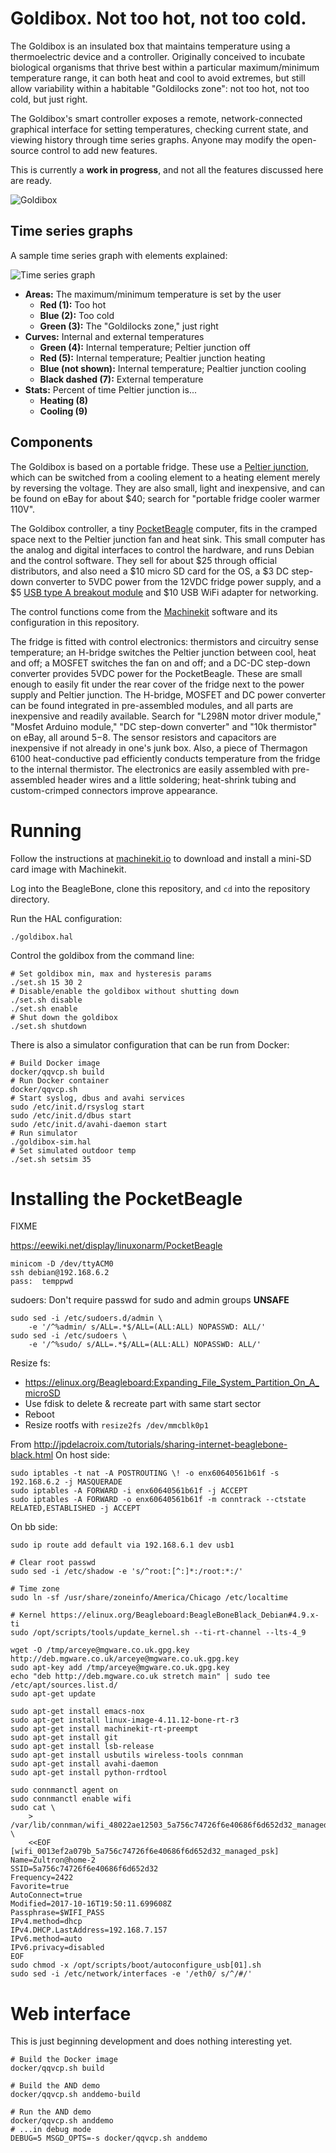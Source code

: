 # Goldibox.  Not too hot, not too cold.

The Goldibox is an insulated box that maintains temperature using a
thermoelectric device and a controller.  Originally conceived to
incubate biological organisms that thrive best within a particular
maximum/minimum temperature range, it can both heat and cool to avoid
extremes, but still allow variability within a habitable "Goldilocks
zone":  not too hot, not too cold, but just right.

The Goldibox's smart controller exposes a remote, network-connected
graphical interface for setting temperatures, checking current state,
and viewing history through time series graphs.  Anyone may modify the
open-source control to add new features.

This is currently a **work in progress**, and not all the features
discussed here are ready.

![Goldibox](fritzing/goldibox-breadboard.png)

## Time series graphs

A sample time series graph with elements explained:

![Time series graph](icon/goldibox-logger.sample-1.png)

- **Areas:**  The maximum/minimum temperature is set by the user
  - **Red (1):**  Too hot
  - **Blue (2):**  Too cold
  - **Green (3):**  The "Goldilocks zone," just right
- **Curves:**  Internal and external temperatures
  - **Green (4):**  Internal temperature; Peltier junction off
  - **Red (5):**  Internal temperature; Pealtier junction heating
  - **Blue (not shown):**  Internal temperature; Pealtier junction
    cooling
  - **Black dashed (7):**  External temperature
- **Stats:**  Percent of time Peltier junction is...
  - **Heating (8)**
  - **Cooling (9)**

## Components

The Goldibox is based on a portable fridge.  These use a [Peltier
junction][wiki-peltier], which can be switched from a cooling element
to a heating element merely by reversing the voltage.  They are also
small, light and inexpensive, and can be found on eBay for about $40;
search for "portable fridge cooler warmer 110V".

The Goldibox controller, a tiny [PocketBeagle][pocketbeagle] computer,
fits in the cramped space next to the Peltier junction fan and heat
sink.  This small computer has the analog and digital interfaces to
control the hardware, and runs Debian and the control software.  They
sell for about $25 through official distributors, and also need a $10
micro SD card for the OS, a $3 DC step-down converter to 5VDC power
from the 12VDC fridge power supply,  and a $5 [USB type A breakout
module][usb-breakout] and $10 USB WiFi adapter for networking.

The control functions come from the [Machinekit][machinekit] software
and its configuration in this repository.

The fridge is fitted with control electronics:  thermistors and
circuitry sense temperature; an H-bridge switches the Peltier junction
between cool, heat and off; a MOSFET switches the fan on and off; and
a DC-DC step-down converter provides 5VDC power for the PocketBeagle.
These are small enough to easily fit under the rear cover of the
fridge next to the power supply and Peltier junction.  The H-bridge,
MOSFET and DC power converter can be found integrated in pre-assembled
modules, and all parts are inexpensive and readily available.  Search
for "L298N motor driver module," "Mosfet Arduino module," "DC
step-down converter" and "10k thermistor" on eBay, all around $5-$8.
The sensor resistors and capacitors are inexpensive if not already in
one's junk box.  Also, a piece of Thermagon 6100 heat-conductive pad
efficiently conducts temperature from the fridge to the internal
thermistor.  The electronics are easily assembled with pre-assembled
header wires and a little soldering; heat-shrink tubing and
custom-crimped connectors improve appearance.

[wiki-peltier]: https://en.wikipedia.org/wiki/Thermoelectric_cooling
[pocketbeagle]: https://beagleboard.org/pocket
[usb-breakout]: https://github.com/zultron/fritzing-parts/tree/master/pocketbeagle-usb-type-a
[machinekit]: http://www.machinekit.io/


# Running

Follow the instructions at [machinekit.io][machinekit.io] to download
and install a mini-SD card image with Machinekit.

Log into the BeagleBone, clone this repository, and `cd` into the
repository directory.

Run the HAL configuration:

    ./goldibox.hal

Control the goldibox from the command line:

    # Set goldibox min, max and hysteresis params
    ./set.sh 15 30 2
    # Disable/enable the goldibox without shutting down
    ./set.sh disable
    ./set.sh enable
    # Shut down the goldibox
    ./set.sh shutdown

There is also a simulator configuration that can be run from Docker:

    # Build Docker image
    docker/qqvcp.sh build
    # Run Docker container
    docker/qqvcp.sh
    # Start syslog, dbus and avahi services
    sudo /etc/init.d/rsyslog start
    sudo /etc/init.d/dbus start
    sudo /etc/init.d/avahi-daemon start
    # Run simulator
    ./goldibox-sim.hal
    # Set simulated outdoor temp
    ./set.sh setsim 35

[machinekit.io]: http://machinekit.io

# Installing the PocketBeagle

FIXME

https://eewiki.net/display/linuxonarm/PocketBeagle


```
minicom -D /dev/ttyACM0
ssh debian@192.168.6.2
pass:  temppwd
```

sudoers:  Don't require passwd for sudo and admin groups **UNSAFE**

```
sudo sed -i /etc/sudoers.d/admin \
    -e '/^%admin/ s/ALL=.*$/ALL=(ALL:ALL) NOPASSWD: ALL/'
sudo sed -i /etc/sudoers \
    -e '/^%sudo/ s/ALL=.*$/ALL=(ALL:ALL) NOPASSWD: ALL/'
```

Resize fs:
- https://elinux.org/Beagleboard:Expanding_File_System_Partition_On_A_microSD
- Use fdisk to delete & recreate part with same start sector
- Reboot
- Resize rootfs with `resize2fs /dev/mmcblk0p1`

From http://jpdelacroix.com/tutorials/sharing-internet-beaglebone-black.html
On host side:
```
sudo iptables -t nat -A POSTROUTING \! -o enx60640561b61f -s 192.168.6.2 -j MASQUERADE
sudo iptables -A FORWARD -i enx60640561b61f -j ACCEPT
sudo iptables -A FORWARD -o enx60640561b61f -m conntrack --ctstate RELATED,ESTABLISHED -j ACCEPT
```

On bb side:
```
sudo ip route add default via 192.168.6.1 dev usb1
```

```
# Clear root passwd
sudo sed -i /etc/shadow -e 's/^root:[^:]*:/root:*:/'

# Time zone
sudo ln -sf /usr/share/zoneinfo/America/Chicago /etc/localtime

# Kernel https://elinux.org/Beagleboard:BeagleBoneBlack_Debian#4.9.x-ti
sudo /opt/scripts/tools/update_kernel.sh --ti-rt-channel --lts-4_9

wget -O /tmp/arceye@mgware.co.uk.gpg.key http://deb.mgware.co.uk/arceye@mgware.co.uk.gpg.key
sudo apt-key add /tmp/arceye@mgware.co.uk.gpg.key
echo "deb http://deb.mgware.co.uk stretch main" | sudo tee /etc/apt/sources.list.d/
sudo apt-get update

sudo apt-get install emacs-nox
sudo apt-get install linux-image-4.11.12-bone-rt-r3
sudo apt-get install machinekit-rt-preempt
sudo apt-get install git
sudo apt-get install lsb-release
sudo apt-get install usbutils wireless-tools connman
sudo apt-get install avahi-daemon
sudo apt-get install python-rrdtool

sudo connmanctl agent on
sudo connmanctl enable wifi
sudo cat \
    > /var/lib/connman/wifi_48022ae12503_5a756c74726f6e40686f6d652d32_managed_psk \
    <<EOF
[wifi_0013ef2a079b_5a756c74726f6e40686f6d652d32_managed_psk]
Name=Zultron@home-2
SSID=5a756c74726f6e40686f6d652d32
Frequency=2422
Favorite=true
AutoConnect=true
Modified=2017-10-16T19:50:11.699608Z
Passphrase=$WIFI_PASS
IPv4.method=dhcp
IPv4.DHCP.LastAddress=192.168.7.157
IPv6.method=auto
IPv6.privacy=disabled
EOF
sudo chmod -x /opt/scripts/boot/autoconfigure_usb[01].sh
sudo sed -i /etc/network/interfaces -e '/eth0/ s/^/#/'
```


# Web interface

This is just beginning development and does nothing interesting yet.

```shell
# Build the Docker image
docker/qqvcp.sh build

# Build the AND demo
docker/qqvcp.sh anddemo-build

# Run the AND demo
docker/qqvcp.sh anddemo
# ...in debug mode
DEBUG=5 MSGD_OPTS=-s docker/qqvcp.sh anddemo
```


[L298_datasheet]: http://www.st.com/content/ccc/resource/technical/document/datasheet/82/cc/3f/39/0a/29/4d/f0/CD00000240.pdf/files/CD00000240.pdf/jcr:content/translations/en.CD00000240.pdf

[config-pin]: https://github.com/beagleboard/bb.org-overlays/tree/master/tools/beaglebone-universal-io

[pb-announce]: https://groups.google.com/d/topic/beagleboard/JtOGZb-FH2A/discussion
